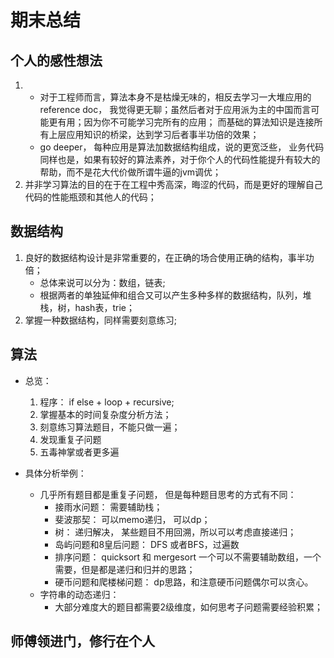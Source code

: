 # 期末总结

## 个人的感性想法

1. * 对于工程师而言，算法本身不是枯燥无味的，相反去学习一大堆应用的reference doc， 
我觉得更无聊；虽然后者对于应用派为主的中国而言可能更有用；因为你不可能学习完所有的应用；
而基础的算法知识是连接所有上层应用知识的桥梁，达到学习后者事半功倍的效果；
   * go deeper， 每种应用是算法加数据结构组成，说的更宽泛些，
业务代码同样也是，如果有较好的算法素养，对于你个人的代码性能提升有较大的帮助，而不是花大代价做所谓牛逼的jvm调优；
  2. 并非学习算法的目的在于在工程中秀高深，晦涩的代码，而是更好的理解自己代码的性能瓶颈和其他人的代码；

## 数据结构

1. 良好的数据结构设计是非常重要的，在正确的场合使用正确的结构，事半功倍；
   * 总体来说可以分为：数组，链表; 
   * 根据两者的单独延伸和组合又可以产生多种多样的数据结构，队列，堆栈，树，hash表，trie；
2. 掌握一种数据结构，同样需要刻意练习;

## 算法
* 总览：   

    1. 程序： if else + loop + recursive;  
    2. 掌握基本的时间复杂度分析方法；
    3. 刻意练习算法题目，不能只做一遍；
    4. 发现重复子问题
    5. 五毒神掌或者更多遍
    
    
* 具体分析举例：   
    * 几乎所有题目都是重复子问题， 但是每种题目思考的方式有不同：    
        * 接雨水问题： 需要辅助栈；   
        * 斐波那契： 可以memo递归， 可以dp；    
        * 树： 递归解决， 某些题目不用回溯，所以可以考虑直接递归；    
        * 岛屿问题和8皇后问题： DFS 或者BFS，过遍数    
        * 排序问题： quicksort 和 mergesort 一个可以不需要辅助数组，一个需要，但是都是递归和归并的思路；     
        * 硬币问题和爬楼梯问题： dp思路，和注意硬币问题偶尔可以贪心。    
    * 字符串的动态递归：
        * 大部分难度大的题目都需要2级维度，如何思考子问题需要经验积累；
        
        
## 师傅领进门，修行在个人